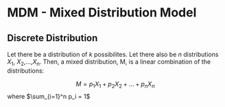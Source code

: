 # MDM - Mixed Distribution Model

## Discrete Distribution

Let there be a distribution of $k$ possibilites. Let there also be $n$ distributions $X_1$, $X_2$,...,$X_n$. Then, a mixed distribution, M, is a linear combination of the distributions:

$$ M = p_1 X_1 + p_2 X_2 + ... + p_n X_n $$
where $\sum_{i=1}^n p_i = 1$
